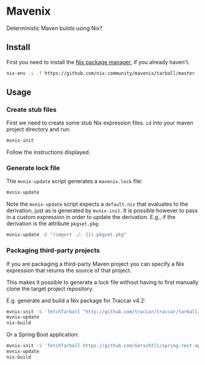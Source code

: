 # Mavenix

Deterministic Maven builds using Nix?

## Install

First you need to install the [Nix package manager](https://nixos.org/nix/), if
you already haven't.

```sh
nix-env -i -f https://github.com/nix-community/mavenix/tarball/master
```

## Usage

### Create stub files

First we need to create some stub Nix expression files. `cd` into your maven
project directory and run:

```sh
mvnix-init
```

Follow the instructions displayed.

### Generate lock file

The `mvnix-update` script generates a `mavenix.lock` file:

```sh
mvnix-update
```

Note the `mvnix-update` script expects a `default.nix` that evaluates to the derivation,
just as is generated by `mvnix-init`. It is possible however to pass in a custom expression
in order to update the derivation. E.g., if the derivation is the attribute `pkgset.pkg`:

```sh
mvnix-update -E "(import ./. {}).pkgset.pkg"
```

### Packaging third-party projects

If you are packaging a third-party Maven project you can specify a Nix
expression that returns the source of that project.

This makes it possible to generate a lock file without having to first
manually clone the target project repository.

E.g. generate and build a Nix package for Traccar v4.2:

```sh
mvnix-init -S 'fetchTarball "http://github.com/traccar/traccar/tarball/v4.2"'
mvnix-update
nix-build
```

Or a Spring Boot application:

```sh
mvnix-init -S 'fetchTarball https://github.com/Gerschtli/spring-rest-api/tarball/master'
mvnix-update
nix-build
```
